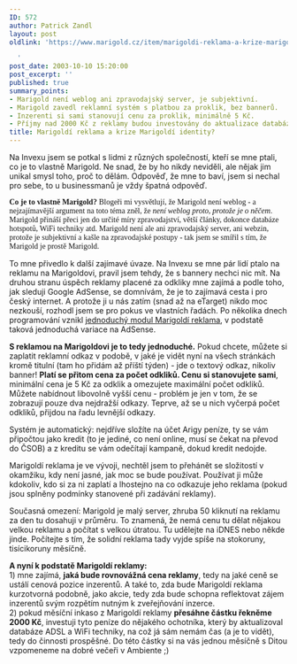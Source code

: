 ```yaml
---
ID: 572
author: Patrick Zandl
layout: post
oldlink: 'https://www.marigold.cz/item/marigoldi-reklama-a-krize-marigoldi-identity

  '
post_date: 2003-10-10 15:20:00
post_excerpt: ''
published: true
summary_points:
- Marigold není weblog ani zpravodajský server, je subjektivní.
- Marigold zavedl reklamní systém s platbou za proklik, bez bannerů.
- Inzerenti si sami stanovují cenu za proklik, minimálně 5 Kč.
- Příjmy nad 2000 Kč z reklamy budou investovány do aktualizace databází.
title: Marigoldí reklama a krize Marigoldí identity?
---
```


<p>
Na Invexu jsem se potkal s lidmi z různých společností, kteří se mne ptali, co je to vlastně Marigold. Ne snad, že by ho nikdy neviděli, ale nějak jim unikal smysl toho, proč to dělám. Odpověď, že mne to baví, jsem si nechal pro sebe, to u businessmanů je vždy špatná odpověď. </p>

<p>
<FONT face=Times><STRONG>Co je to vlastně Marigold?</STRONG> </FONT><FONT face=Times>Blogeři mi vysvětlují, že Marigold není weblog - a nejzajímavější argument na toto téma zněl, že <EM>není weblog proto, protože je o něčem</EM>. Marigold přináší přeci jen do určité míry zpravodajství, větší články, dokonce databáze hotspotů, WiFi techniky atd. Marigold není ale ani zpravodajský server, ani webzin, protože je subjektivní a kašle na zpravodajské postupy&#160;- tak jsem se smířil s tím, že Marigold je prostě Marigold. </FONT></p>

<p>
To mne přivedlo k další zajímavé úvaze. Na Invexu se mne pár lidí ptalo na reklamu na Marigoldovi, pravil jsem tehdy, že s bannery nechci nic mít. Na druhou stranu úspěch reklamy placené za odkliky mne zajímá a podle toho, jak sleduji Google AdSense, se domnívám, že je to zajímavá cesta i pro český internet. A protože ji u nás zatím (snad až na eTarget) nikdo moc nezkouší, rozhodl jsem se pro pokus ve vlastních řadách. Po několika dnech programování vznikl <A href="/ad_reklama.html">jednoduchý modul Marigoldí reklama</A>, v podstatě taková jednoduchá variace na AdSense. </p>

<p>
<STRONG>S reklamou na Marigoldovi je to tedy jednoduché.</STRONG> Pokud chcete, můžete si zaplatit reklamní odkaz v podobě, v jaké je vidět nyní na všech stránkách kromě titulní (tam ho přidám až příští týden) - jde o textový odkaz, nikoliv banner! <STRONG>Platí se přitom cena za počet odkliků. Cenu si stanovujete sami</STRONG>, minimální cena je 5 Kč za odklik a omezujete maximální počet odkliků. Můžete nabídnout libovolně&#160;vyšší cenu&#160;- problém je jen v tom, že se zobrazují pouze dva nejdražší odkazy. Teprve, až se u nich vyčerpá počet odkliků, přijdou na řadu levnější odkazy.</p>

<p>
Systém je automatický: nejdříve složíte na účet Arigy peníze, ty se vám připočtou jako kredit (to je jediné, co není online, musí se čekat na převod do ČSOB) a z kreditu se vám odečítají kampaně, dokud kredit nedojde. </p>

<p>
Marigoldí reklama je ve vývoji, nechtěl jsem to přehánět se složitostí v okamžiku, kdy není jasné, jak moc se bude používat. Používat ji může kdokoliv, kdo si za ni zaplatí a lhostejno na co odkazuje jeho reklama (pokud jsou splněny podmínky stanovené při zadávání reklamy). </p>

<p>
Současná omezení: Marigold je malý server, zhruba 50 kliknutí na reklamu za den tu dosahuji v průměru. To znamená, že nemá cenu tu dělat nějakou velkou reklamu a počítat s velkou útratou. Tu udělejte na iDNES nebo někde jinde. Počítejte s tím, že solidní reklama tady vyjde spíše na stokoruny, tisícikoruny měsíčně. </p>

<p>
<STRONG>A nyní k podstatě&#160;Marigoldí reklamy:&#160;<BR></STRONG>1) mne zajímá, <STRONG>jaká bude rovnovážná cena reklamy</STRONG>, tedy na jaké ceně se ustálí cenová pozice inzerentů. A také to, zda bude Marigoldí reklama kurzotvorná podobně, jako akcie, tedy zda bude schopna reflektovat zájem inzerentů svým rozpětím nutným k zveřejňování inzerce. <BR>2) pokud měsíční inkaso z Marigoldí reklamy <STRONG>přesáhne částku řekněme 2000 Kč</STRONG>, investuji tyto peníze do nějakého ochotníka, který by aktualizoval databáze ADSL a WiFi techniky, na což já sám nemám čas (a je to vidět), tedy do činnosti prospěšné. Do této částky si na vás jednou měsíčně s Ditou vzpomeneme na dobré večeři v Ambiente ;)</p>